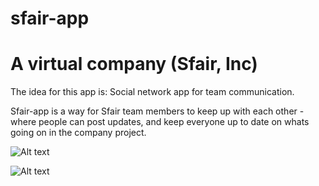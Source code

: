 # sfair-app
# A virtual company (Sfair, Inc)

The idea for this app is:
Social network app for team communication.

Sfair-app is a way for Sfair team members to keep up with each other - where people can post updates, 
and keep everyone up to date on whats going on in the company project.

![Alt text](https://s3.amazonaws.com/poly-screenshots.angel.co/Project/f2/397413/19ee272bdeb1d4eda6af8792b922ae66-original.gif "Sfair-app")

![Alt text](https://s3.amazonaws.com/poly-screenshots.angel.co/Project/f2/397413/4270f92046239e7e608ce1e64067ca5b-original.gif "Sfair-app")


